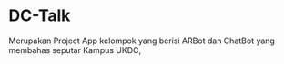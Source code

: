 # DC-Talk
Merupakan Project App kelompok yang berisi ARBot dan ChatBot yang membahas seputar Kampus UKDC,

